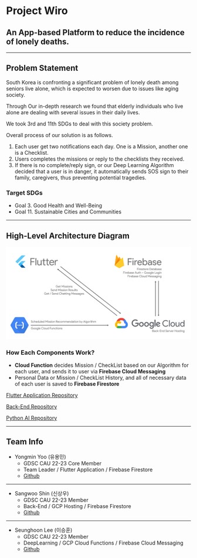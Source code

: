 # Project Wiro

## An App-based Platform to reduce the incidence of lonely deaths.

---

## Problem Statement

South Korea is confronting a significant problem of lonely death among seniors live alone,
which is expected to worsen due to issues like aging society.

Through Our in-depth research we found that elderly individuals
who live alone are dealing with several issues in their daily lives.

We took 3rd and 11th SDGs to deal with this society problem.

Overall process of our solution is as follows.

1. Each user get two notifications each day. One is a Mission, another one is a Checklist.
2. Users completes the missions or reply to the checklists they received.
3. If there is no complete/reply sign, or our Deep Learning Algorithm decided that a user is in danger, it automatically sends SOS sign to their family, caregivers, thus preventing potential tragedies.

### Target SDGs

- Goal 3. Good Health and Well-Being
- Goal 11. Sustainable Cities and Communities

---

## High-Level Architecture Diagram

<img src="assets/README_Architecture.png"></img>

### How Each Components Work?

- **Cloud Function** decides Mission / CheckList based on our Algorithm for each user, and sends it to user via **Firebase Cloud Messaging**
- Personal Data or Mission / CheckList History, and all of necessary data of each user is saved to **Firebase Firestore**

[Flutter Application Repository](https://github.com/GDSC-CAU/Solution-Challenge-Team-2-Flutter-App)

[Back-End Repository](https://github.com/GDSC-CAU/Solution-Challenge-Team-2-Spring-BE)

[Python AI Repository](https://github.com/GDSC-CAU/Solution-Challenge-Team-2-Python-AI)

---

## Team Info

- Yongmin Yoo (유용민)
    - GDSC CAU 22-23 Core Member
    - Team Leader / Flutter Application / Firebase Firestore
    - [Github](https://github.com/yymin1022)

---

- Sangwoo Shin (신상우)
    - GDSC CAU 22-23 Member
    - Back-End / GCP Hosting / Firebase Firestore
    - [Github](https://github.com/sangwoonoel)

---

- Seunghoon Lee (이승훈)
    - GDSC CAU 22-23 Member
    - DeepLearning / GCP Cloud Functions / Firebase Cloud Messaging
    - [Github](https://github.com/sicmokil)
